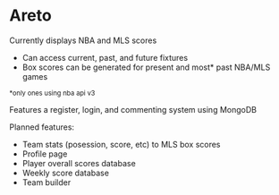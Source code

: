 # Areto

Currently displays NBA and MLS scores

- Can access current, past, and future fixtures
- Box scores can be generated for present and most\* past NBA/MLS games

<sub>\*only ones using nba api v3<sub>

Features a register, login, and commenting system using MongoDB

Planned features:

- Team stats (posession, score, etc) to MLS box scores
- Profile page
- Player overall scores database
- Weekly score database
- Team builder
